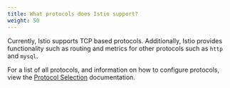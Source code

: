 ```yaml
---
title: What protocols does Istio support?
weight: 50
---
```


Currently, Istio supports TCP based protocols. Additionally, Istio provides functionality such as routing and metrics for other protocols such as `http` and `mysql`.

For a list of all protocols, and information on how to configure protocols, view the [Protocol Selection](/ko/docs/ops/configuration/traffic-management/protocol-selection/) documentation.
